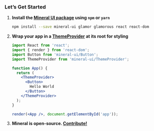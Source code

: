 ### Let’s Get Started

1. **Install the [Mineral UI package](https://www.npmjs.com/package/mineral-ui) using `npm` or `yarn`**

    ```bash
    npm install --save mineral-ui glamor glamorous react react-dom
    ```

1. **Wrap your app in a [ThemeProvider](/components/theme-provider) at its root for styling**

    ```jsx
    import React from 'react';
    import { render } from 'react-dom';
    import Button from 'mineral-ui/Button';
    import ThemeProvider from 'mineral-ui/ThemeProvider';

    function App() {
      return (
        <ThemeProvider>
          <Button>
            Hello World
          </Button>
        </ThemeProvider>
      );
    }

    render(<App />, document.getElementById('app'));
    ```

1. **Mineral is open-source. [Contribute!](https://github.com/mineral-ui/mineral-ui)**
